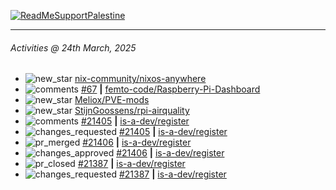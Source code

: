 [![ReadMeSupportPalestine](https://github.com/Safouene1/support-palestine-banner/blob/master/banner-support.svg)](https://github.com/Safouene1/support-palestine-banner)

---

<!--RECENT_ACTIVITY:last_update-->
###### Activities @ 24th March, 2025
<!--RECENT_ACTIVITY:last_update_end-->

<!--RECENT_ACTIVITY:start-->
- ![new_star](https://cdn.jsdelivr.net/gh/Readme-Workflows/Readme-Icons@main/icons/octicons/StarredRepositoryYellow.svg) [nix-community/nixos-anywhere](https://github.com/nix-community/nixos-anywhere)<br>
- ![comments](https://cdn.jsdelivr.net/gh/Readme-Workflows/Readme-Icons@main/icons/octicons/Comment.svg) [#67](https://github.com/femto-code/Raspberry-Pi-Dashboard/issues/67#issuecomment-2747318315) **|** [femto-code/Raspberry-Pi-Dashboard](https://github.com/femto-code/Raspberry-Pi-Dashboard)<br>
- ![new_star](https://cdn.jsdelivr.net/gh/Readme-Workflows/Readme-Icons@main/icons/octicons/StarredRepositoryYellow.svg) [Meliox/PVE-mods](https://github.com/Meliox/PVE-mods)<br>
- ![new_star](https://cdn.jsdelivr.net/gh/Readme-Workflows/Readme-Icons@main/icons/octicons/StarredRepositoryYellow.svg) [StijnGoossens/rpi-airquality](https://github.com/StijnGoossens/rpi-airquality)<br>
- ![comments](https://cdn.jsdelivr.net/gh/Readme-Workflows/Readme-Icons@main/icons/octicons/Comment.svg) [#21405](https://github.com/is-a-dev/register/pull/21405#discussion_r2008712365) **|** [is-a-dev/register](https://github.com/is-a-dev/register)<br>
- ![changes_requested](https://cdn.jsdelivr.net/gh/Readme-Workflows/Readme-Icons@main/icons/octicons/RequestedChanges.svg) [#21405](https://github.com/is-a-dev/register/pull/21405#pullrequestreview-2707944667) **|** [is-a-dev/register](https://github.com/is-a-dev/register)<br>
- ![pr_merged](https://cdn.jsdelivr.net/gh/Readme-Workflows/Readme-Icons@main/icons/octicons/PullRequestMerged.svg) [#21406](https://github.com/is-a-dev/register/pull/21406) **|** [is-a-dev/register](https://github.com/is-a-dev/register)<br>
- ![changes_approved](https://cdn.jsdelivr.net/gh/Readme-Workflows/Readme-Icons@main/icons/octicons/ApprovedChanges.svg) [#21406](https://github.com/is-a-dev/register/pull/21406#pullrequestreview-2707944296) **|** [is-a-dev/register](https://github.com/is-a-dev/register)<br>
- ![pr_closed](https://cdn.jsdelivr.net/gh/Readme-Workflows/Readme-Icons@main/icons/octicons/PullRequestClosed.svg) [#21387](https://github.com/is-a-dev/register/pull/21387) **|** [is-a-dev/register](https://github.com/is-a-dev/register)<br>
- ![changes_requested](https://cdn.jsdelivr.net/gh/Readme-Workflows/Readme-Icons@main/icons/octicons/RequestedChanges.svg) [#21387](https://github.com/is-a-dev/register/pull/21387#pullrequestreview-2707944173) **|** [is-a-dev/register](https://github.com/is-a-dev/register)<br>
<!--RECENT_ACTIVITY:end-->
